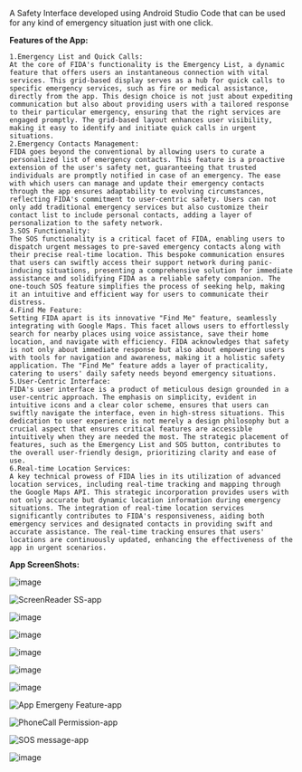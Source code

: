 A Safety Interface developed using Android Studio Code that can be used for any kind of emergency situation just with one click.

**Features of the App:**
```
1.Emergency List and Quick Calls:
At the core of FIDA's functionality is the Emergency List, a dynamic feature that offers users an instantaneous connection with vital services. This grid-based display serves as a hub for quick calls to specific emergency services, such as fire or medical assistance, directly from the app. This design choice is not just about expediting communication but also about providing users with a tailored response to their particular emergency, ensuring that the right services are engaged promptly. The grid-based layout enhances user visibility, making it easy to identify and initiate quick calls in urgent situations.
2.Emergency Contacts Management:
FIDA goes beyond the conventional by allowing users to curate a personalized list of emergency contacts. This feature is a proactive extension of the user's safety net, guaranteeing that trusted individuals are promptly notified in case of an emergency. The ease with which users can manage and update their emergency contacts through the app ensures adaptability to evolving circumstances, reflecting FIDA's commitment to user-centric safety. Users can not only add traditional emergency services but also customize their contact list to include personal contacts, adding a layer of personalization to the safety network.
3.SOS Functionality:
The SOS functionality is a critical facet of FIDA, enabling users to dispatch urgent messages to pre-saved emergency contacts along with their precise real-time location. This bespoke communication ensures that users can swiftly access their support network during panic-inducing situations, presenting a comprehensive solution for immediate assistance and solidifying FIDA as a reliable safety companion. The one-touch SOS feature simplifies the process of seeking help, making it an intuitive and efficient way for users to communicate their distress.
4.Find Me Feature:
Setting FIDA apart is its innovative "Find Me" feature, seamlessly integrating with Google Maps. This facet allows users to effortlessly search for nearby places using voice assistance, save their home location, and navigate with efficiency. FIDA acknowledges that safety is not only about immediate response but also about empowering users with tools for navigation and awareness, making it a holistic safety application. The "Find Me" feature adds a layer of practicality, catering to users' daily safety needs beyond emergency situations.
5.User-Centric Interface:
FIDA's user interface is a product of meticulous design grounded in a user-centric approach. The emphasis on simplicity, evident in intuitive icons and a clear color scheme, ensures that users can swiftly navigate the interface, even in high-stress situations. This dedication to user experience is not merely a design philosophy but a crucial aspect that ensures critical features are accessible intuitively when they are needed the most. The strategic placement of features, such as the Emergency List and SOS button, contributes to the overall user-friendly design, prioritizing clarity and ease of use.
6.Real-time Location Services:
A key technical prowess of FIDA lies in its utilization of advanced location services, including real-time tracking and mapping through the Google Maps API. This strategic incorporation provides users with not only accurate but dynamic location information during emergency situations. The integration of real-time location services significantly contributes to FIDA's responsiveness, aiding both emergency services and designated contacts in providing swift and accurate assistance. The real-time tracking ensures that users' locations are continuously updated, enhancing the effectiveness of the app in urgent scenarios.
```

**App ScreenShots:**

![image](https://github.com/user-attachments/assets/7c8c73cd-2747-4d26-aec1-4d9cbbefe47f)


![ScreenReader SS-app](https://github.com/user-attachments/assets/14faca80-014d-468f-9841-36817eb6138e)


![image](https://github.com/user-attachments/assets/13b177f6-8f7b-482b-9167-568b3716e5ba)


![image](https://github.com/user-attachments/assets/0c80d472-e272-4b3e-8d4e-2de82f0cc6b9)


![image](https://github.com/user-attachments/assets/8e35cc7f-9e5e-4ec0-ab90-3b28028ceebf)


![image](https://github.com/user-attachments/assets/d3e0a753-f2a4-4aab-8d40-4b2ab4cd203d)


![image](https://github.com/user-attachments/assets/e19a7bed-481e-4da2-ab6b-7e4ff90b830e)


![App Emergeny Feature-app](https://github.com/user-attachments/assets/004accfa-4fa1-4946-bcd8-8eed2e0a5f88)


![PhoneCall Permission-app](https://github.com/user-attachments/assets/31ecfb6e-667a-49b1-bc01-16674ce5b272)


![SOS message-app](https://github.com/user-attachments/assets/e8a652cf-5d89-470d-bbfc-d5b031be3d14)


![image](https://github.com/user-attachments/assets/310ff920-845e-4fb0-a848-c365a5ffcdb9)
